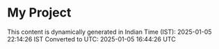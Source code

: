 # My Project

This content is dynamically generated in Indian Time (IST): 2025-01-05 22:14:26 IST
Converted to UTC: 2025-01-05 16:44:26 UTC
